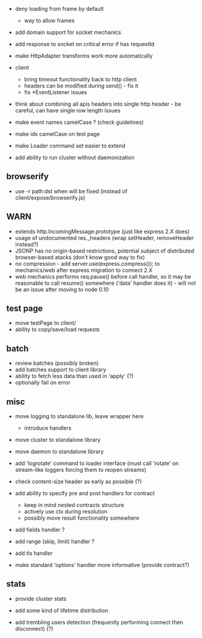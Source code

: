 * deny loading from frame by default
	* way to allow frames

* add domain support for socket mechanics
* add response to socket on critical error if has requestId

* make HttpAdapter transforms work more automatically

* client
	* bring timeout functionality back to http client
	* headers can be modified during send() - fix it
	* fix *EventListener issues

* think about combining all apis headers into single http header - be careful, can have single row length issues
* make event names camelCase ? (check guidelines)
* make ids camelCase on test page

* make Loader command set easier to extend
* add ability to run cluster without daemonization

## browserify

* use -r path:dst when will be fixed (instead of client/expose/browserify.js)

## WARN

* extends http.IncomingMessage.prototype (just like express 2.X does)
* usage of undocumented res._headers (wrap setHeader, removeHeader instead?)
* JSONP has no origin-based restrictions, potential subject of distributed browser-based atacks (don't know good way to fix)
* no compression - add server.use(express.compress()); to mechanics/web after express migration to connect 2.X
* web mechanics performs req.pause() before call handler, so it may be reasonable to call resume() somewhere ('data' handler does it) - will not be an issue after moving to node 0.10

## test page

* move testPage to client/
* ability to copy/save/load requests

## batch

* review batches (possibly broken)
* add batches support to client library
* ability to fetch less data than used in 'apply' (?)
* optionally fail on error

## misc

* move logging to standalone lib, leave wrapper here
	* introduce handlers
* move cluster to standalone library
* move daemon to standalone library

* add 'logrotate' command to loader interface (must call 'rotate' on stream-like loggers forcing them to reopen streams)
* check content-size header as early as possible (?)

* add ability to specify pre and post handlers for contract
	* keep in mind nested contracts structure
	* actively use ctx during resolution
	* possibly move result functionality somewhere

* add fields handler ?
* add range (skip, limit) handler ?
* add tls handler

* make standard 'options' handler more informative (provide contract?)

## stats

* provide cluster stats

* add some kind of lifetime distribution
* add trembling users detection (frequently performing connect then disconnect) (?)
